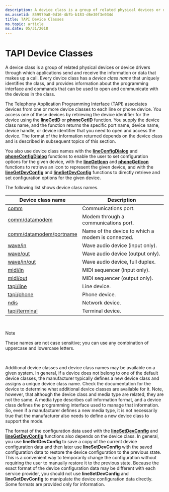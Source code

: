 ```yaml
---
description: A device class is a group of related physical devices or device drivers through which applications send and receive the information or data that makes up a call.
ms.assetid: 859979a8-0d16-4b7b-b183-d6e30f3e034d
title: TAPI Device Classes
ms.topic: article
ms.date: 05/31/2018
---
```


# TAPI Device Classes

A device class is a group of related physical devices or device drivers through which applications send and receive the information or data that makes up a call. Every device class has a *device class name* that uniquely identifies the class, and provides information about the programming interface and commands that can be used to open and communicate with the devices in the class.

The Telephony Application Programming Interface (TAPI) associates devices from one or more device classes to each line or phone device. You access one of these devices by retrieving the device identifier for the device using the [**lineGetID**](/windows/desktop/api/Tapi/nf-tapi-linegetid) or [**phoneGetID**](/windows/desktop/api/Tapi/nf-tapi-phonegetid) function. You supply the device class name, and the function returns the specific port name, device name, device handle, or device identifier that you need to open and access the device. The format of the information returned depends on the device class and is described in subsequent topics of this section.

You also use device class names with the [**lineConfigDialog**](/windows/desktop/api/Tapi/nf-tapi-lineconfigdialog) and [**phoneConfigDialog**](/windows/desktop/api/Tapi/nf-tapi-phoneconfigdialog) functions to enable the user to set configuration options for the given device, with the [**lineGetIcon**](/windows/desktop/api/Tapi/nf-tapi-linegeticon) and [**phoneGetIcon**](/windows/desktop/api/Tapi/nf-tapi-phonegeticon) functions to retrieve an icon to represent the given device, and with the [**lineGetDevConfig**](/windows/desktop/api/Tapi/nf-tapi-linegetdevconfig) and [**lineSetDevConfig**](/windows/desktop/api/Tapi/nf-tapi-linesetdevconfig) functions to directly retrieve and set configuration options for the given device.

The following list shows device class names.



| Device class name                                      | Description                                       |
|--------------------------------------------------------|---------------------------------------------------|
| [comm](comm.md)                                       | Communications port.                              |
| [comm/datamodem](comm-datamodem.md)                   | Modem through a communications port.              |
| [comm/datamodem/portname](comm-datamodem-portname.md) | Name of the device to which a modem is connected. |
| [wave/in](wave-in.md)                                 | Wave audio device (input only).                   |
| [wave/out](wave-out.md)                               | Wave audio device (output only).                  |
| [wave/in/out](wave-in-out.md)                         | Wave audio device, full duplex.                   |
| [midi/in](midi-in.md)                                 | MIDI sequencer (input only).                      |
| [midi/out](midi-out.md)                               | MIDI sequencer (output only).                     |
| [tapi/line](tapi-line.md)                             | Line device.                                      |
| [tapi/phone](tapi-phone.md)                           | Phone device.                                     |
| [ndis](ndis.md)                                       | Network device.                                   |
| [tapi/terminal](tapi-terminal.md)                     | Terminal device.                                  |



 

> [!Note]  
> These names are not case sensitive; you can use any combination of uppercase and lowercase letters.

 

Additional device classes and device class names may be available on a given system. In general, if a device does not belong to one of the default device classes, the manufacturer typically defines a new device class and assigns a unique device class name. Check the documentation for the device to determine what additional device classes are available for it. Note, however, that although the device class and media type are related, they are not the same. A media type describes call information format, and a device class defines the programming interface used to manage that information. So, even if a manufacturer defines a new media type, it is not necessarily true that the manufacturer also needs to define a new device class to support the mode.

The format of the configuration data used with the [**lineSetDevConfig**](/windows/desktop/api/Tapi/nf-tapi-linesetdevconfig) and [**lineGetDevConfig**](/windows/desktop/api/Tapi/nf-tapi-linegetdevconfig) functions also depends on the device class. In general, you use **lineGetDevConfig** to save a copy of the current device configuration data and then later use **lineSetDevConfig** with the saved configuration data to restore the device configuration to the previous state. This is a convenient way to temporarily change the configuration without requiring the user to manually restore it to the previous state. Because the exact format of the device configuration data may be different with each service provider, you should not use **lineSetDevConfig** and **lineGetDevConfig** to manipulate the device configuration data directly. Some formats are provided only for information.

 

 



